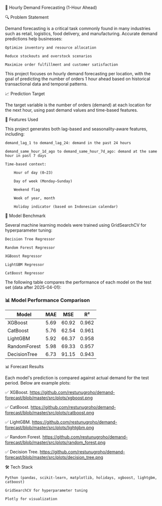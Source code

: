 🛒 Hourly Demand Forecasting (1-Hour Ahead)

🔍 Problem Statement

Demand forecasting is a critical task commonly found in many industries such as retail, logistics, food delivery, and manufacturing. Accurate demand predictions help businesses:

    Optimize inventory and resource allocation

    Reduce stockouts and overstock scenarios

    Maximize order fulfillment and customer satisfaction

This project focuses on hourly demand forecasting per location, with the goal of predicting the number of orders 1 hour ahead based on historical transactional data and temporal patterns.

📈 Prediction Target

The target variable is the number of orders (demand) at each location for the next hour, using past demand values and time-based features.

🧠 Features Used

This project generates both lag-based and seasonality-aware features, including:

    demand_lag_1 to demand_lag_24: demand in the past 24 hours

    demand_same_hour_1d_ago to demand_same_hour_7d_ago: demand at the same hour in past 7 days

    Time-based context:

        Hour of day (0–23)

        Day of week (Monday–Sunday)

        Weekend flag

        Week of year, month

        Holiday indicator (based on Indonesian calendar)

🧪 Model Benchmark

Several machine learning models were trained using GridSearchCV for hyperparameter tuning:

    Decision Tree Regressor

    Random Forest Regressor

    XGBoost Regressor

    LightGBM Regressor

    CatBoost Regressor

The following table compares the performance of each model on the test set (data after 2025-04-01):
### 📊 Model Performance Comparison

| Model         | MAE  | MSE   | R²    |
|---------------|------|-------|-------|
| XGBoost       | 5.69 | 60.92 | 0.962 |
| CatBoost      | 5.76 | 62.54 | 0.961 |
| LightGBM      | 5.92 | 66.37 | 0.958 |
| RandomForest  | 5.98 | 69.33 | 0.957 |
| DecisionTree  | 6.73 | 91.15 | 0.943 |

📊 Forecast Results

Each model's prediction is compared against actual demand for the test period. Below are example plots:

✅ XGBoost. https://github.com/restunugroho/demand-forecast/blob/master/src/plots/xgboost.png

✅ CatBoost. https://github.com/restunugroho/demand-forecast/blob/master/src/plots/catboost.png

✅ LightGBM. https://github.com/restunugroho/demand-forecast/blob/master/src/plots/lightgbm.png

✅ Random Forest. https://github.com/restunugroho/demand-forecast/blob/master/src/plots/random_forest.png

✅ Decision Tree. https://github.com/restunugroho/demand-forecast/blob/master/src/plots/decision_tree.png



🛠 Tech Stack

    Python (pandas, scikit-learn, matplotlib, holidays, xgboost, lightgbm, catboost)

    GridSearchCV for hyperparameter tuning

    Plotly for visualization

